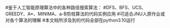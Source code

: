 #鉴于人工智能原理算法中的各种路径搜索算法：
#DFS、BFS、UCS、GREEDY、A*、MINIMA、a-B剪枝算法的代码实例应用
#可适合JNU人原作业或对各个算法的理解
#本文档所涉及到的代码全部在python3.10运行
